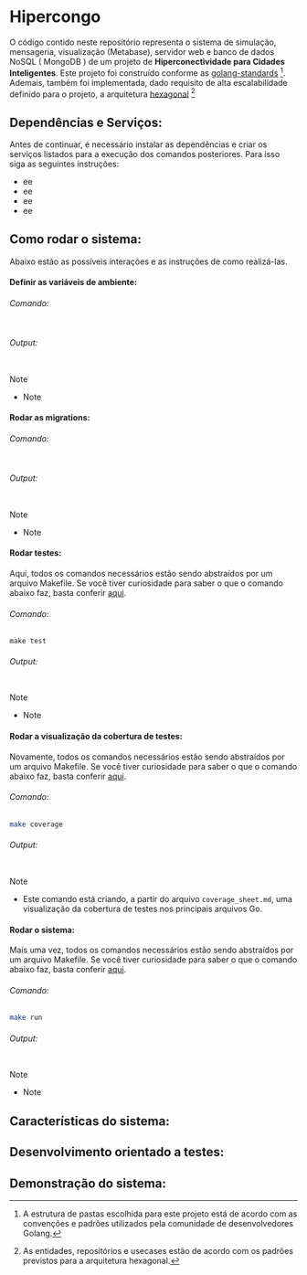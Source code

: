 # Hipercongo

O código contido neste repositório representa o sistema de simulação, mensageria, visualização (Metabase), servidor web e banco de dados NoSQL ( MongoDB ) de um projeto de **Hiperconectividade para Cidades Inteligentes**. Este projeto foi construído conforme as [golang-standards](https://github.com/golang-standards/project-layout) [^1]. Ademais, também foi implementada, dado requisito de alta escalabilidade definido para o projeto, a arquitetura [hexagonal](https://netflixtechblog.com/ready-for-changes-with-hexagonal-architecture-b315ec967749) [^2]

## Dependências e Serviços:

Antes de continuar, é necessário instalar as dependências e criar os serviços listados para a execução dos comandos posteriores. Para isso siga as seguintes instruções:

- ee
- ee
- ee
- ee

## Como rodar o sistema:

Abaixo estão as possíveis interações e as instruções de como realizá-las.

#### Definir as variáveis de ambiente:

###### Comando:
```shell

```

###### Output:
```shell

```

> [!NOTE]
> - Note

#### Rodar as migrations:

###### Comando:
```shell

```

###### Output:
```shell

```

> [!NOTE]
> - Note

#### Rodar testes:

Aqui, todos os comandos necessários estão sendo abstraídos por um arquivo Makefile. Se você tiver curiosidade para saber o que o comando abaixo faz, basta conferir [aqui]().

###### Comando:

```shell
make test
```

###### Output:

```shell

```

> [!NOTE]
> - Note

#### Rodar a visualização da cobertura de testes:

Novamente, todos os comandos necessários estão sendo abstraídos por um arquivo Makefile. Se você tiver curiosidade para saber o que o comando abaixo faz, basta conferir [aqui](https://github.com/Inteli-College/2024-T0002-EC09-G04/blob/main/backend/Makefile#L21).

###### Comando:

```bash
make coverage 
```

###### Output:
```shell

```

> [!NOTE]
>  - Este comando está criando, a partir do arquivo `coverage_sheet.md`, uma visualização da cobertura de testes nos principais arquivos Go.

#### Rodar o sistema:

Mais uma vez, todos os comandos necessários estão sendo abstraídos por um arquivo Makefile. Se você tiver curiosidade para saber o que o comando abaixo faz, basta conferir [aqui]().

###### Comando:

```bash
make run
```

###### Output:

```shell

```

> [!NOTE]
>  - Note

## Características do sistema:

## Desenvolvimento orientado a testes:

## Demonstração do sistema:

[^1]: A estrutura de pastas escolhida para este projeto está de acordo com as convenções e padrões utilizados pela comunidade de desenvolvedores Golang.

[^2]: As entidades, repositórios e usecases estão de acordo com os padrões previstos para a arquitetura hexagonal.
